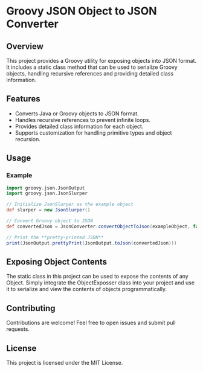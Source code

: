 # Groovy JSON Object to JSON Converter

## Overview

This project provides a Groovy utility for exposing objects into JSON format. It includes a static class method that can be used to serialize Groovy objects, handling recursive references and providing detailed class information.

## Features

- Converts Java or Groovy objects to JSON format.
- Handles recursive references to prevent infinite loops.
- Provides detailed class information for each object.
- Supports customization for handling primitive types and object recursion.

## Usage

### Example

```groovy
import groovy.json.JsonOutput
import groovy.json.JsonSlurper

// Initialize JsonSlurper as the example object
def slurper = new JsonSlurper()

// Convert Groovy object to JSON
def convertedJson = JsonConverter.convertObjectToJson(exampleObject, false, false)

// Print the **pretty-printed JSON**
print(JsonOutput.prettyPrint(JsonOutput.toJson(convertedJson)))
```

## Exposing Object Contents

The static class in this project can be used to expose the contents of any Object. Simply integrate the ObjectExposser class into your project and use it to serialize and view the contents of objects programmatically.

## Contributing
Contributions are welcome! Feel free to open issues and submit pull requests.

## License
This project is licensed under the MIT License.
